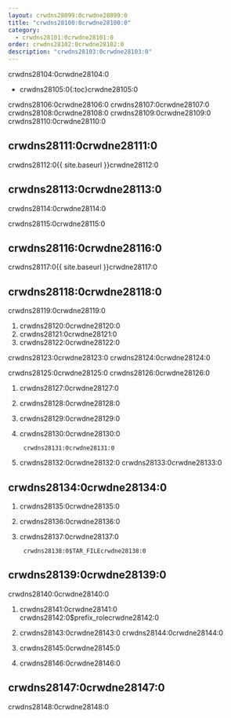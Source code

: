 ```yaml
---
layout: crwdns28099:0crwdne28099:0
title: "crwdns28100:0crwdne28100:0"
category:
  - crwdns28101:0crwdne28101:0
order: crwdns28102:0crwdne28102:0
description: "crwdns28103:0crwdne28103:0"
---
```

crwdns28104:0crwdne28104:0

- crwdns28105:0{:toc}crwdne28105:0

crwdns28106:0crwdne28106:0 crwdns28107:0crwdne28107:0 crwdns28108:0crwdne28108:0 crwdns28109:0crwdne28109:0 crwdns28110:0crwdne28110:0

## crwdns28111:0crwdne28111:0

crwdns28112:0{{ site.baseurl }}crwdne28112:0

## crwdns28113:0crwdne28113:0

crwdns28114:0crwdne28114:0

crwdns28115:0crwdne28115:0

## crwdns28116:0crwdne28116:0

crwdns28117:0{{ site.baseurl }}crwdne28117:0

## crwdns28118:0crwdne28118:0

crwdns28119:0crwdne28119:0

1. crwdns28120:0crwdne28120:0
2. crwdns28121:0crwdne28121:0
3. crwdns28122:0crwdne28122:0

crwdns28123:0crwdne28123:0 crwdns28124:0crwdne28124:0

crwdns28125:0crwdne28125:0 crwdns28126:0crwdne28126:0

1. crwdns28127:0crwdne28127:0
2. crwdns28128:0crwdne28128:0
3. crwdns28129:0crwdne28129:0
4. crwdns28130:0crwdne28130:0
    
        crwdns28131:0crwdne28131:0
        

5. crwdns28132:0crwdne28132:0 crwdns28133:0crwdne28133:0

## crwdns28134:0crwdne28134:0

1. crwdns28135:0crwdne28135:0
2. crwdns28136:0crwdne28136:0
3. crwdns28137:0crwdne28137:0
    
        crwdns28138:0$TAR_FILEcrwdne28138:0
        

## crwdns28139:0crwdne28139:0

crwdns28140:0crwdne28140:0

1. crwdns28141:0crwdne28141:0 crwdns28142:0$prefix_rolecrwdne28142:0

2. crwdns28143:0crwdne28143:0 crwdns28144:0crwdne28144:0

3. crwdns28145:0crwdne28145:0

4. crwdns28146:0crwdne28146:0

## crwdns28147:0crwdne28147:0

crwdns28148:0crwdne28148:0